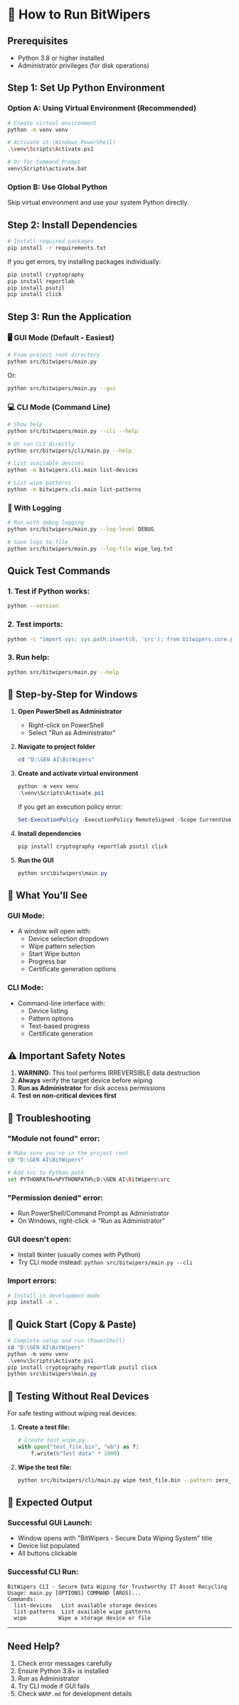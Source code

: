 # 🚀 How to Run BitWipers

## Prerequisites
- Python 3.8 or higher installed
- Administrator privileges (for disk operations)

## Step 1: Set Up Python Environment

### Option A: Using Virtual Environment (Recommended)
```bash
# Create virtual environment
python -m venv venv

# Activate it (Windows PowerShell)
.\venv\Scripts\Activate.ps1

# Or for Command Prompt
venv\Scripts\activate.bat
```

### Option B: Use Global Python
Skip virtual environment and use your system Python directly.

## Step 2: Install Dependencies

```bash
# Install required packages
pip install -r requirements.txt
```

If you get errors, try installing packages individually:
```bash
pip install cryptography
pip install reportlab
pip install psutil
pip install click
```

## Step 3: Run the Application

### 🖥️ GUI Mode (Default - Easiest)
```bash
# From project root directory
python src/bitwipers/main.py
```
Or:
```bash
python src/bitwipers/main.py --gui
```

### 💻 CLI Mode (Command Line)
```bash
# Show help
python src/bitwipers/main.py --cli --help

# Or run CLI directly
python src/bitwipers/cli/main.py --help

# List available devices
python -m bitwipers.cli.main list-devices

# List wipe patterns
python -m bitwipers.cli.main list-patterns
```

### 📝 With Logging
```bash
# Run with debug logging
python src/bitwipers/main.py --log-level DEBUG

# Save logs to file
python src/bitwipers/main.py --log-file wipe_log.txt
```

## Quick Test Commands

### 1. Test if Python works:
```bash
python --version
```

### 2. Test imports:
```bash
python -c "import sys; sys.path.insert(0, 'src'); from bitwipers.core.patterns import WipePattern; print('✅ Imports working')"
```

### 3. Run help:
```bash
python src/bitwipers/main.py --help
```

## 🎯 Step-by-Step for Windows

1. **Open PowerShell as Administrator**
   - Right-click on PowerShell
   - Select "Run as Administrator"

2. **Navigate to project folder**
   ```powershell
   cd "D:\GEN AI\BitWipers"
   ```

3. **Create and activate virtual environment**
   ```powershell
   python -m venv venv
   .\venv\Scripts\Activate.ps1
   ```
   
   If you get an execution policy error:
   ```powershell
   Set-ExecutionPolicy -ExecutionPolicy RemoteSigned -Scope CurrentUser
   ```

4. **Install dependencies**
   ```powershell
   pip install cryptography reportlab psutil click
   ```

5. **Run the GUI**
   ```powershell
   python src\bitwipers\main.py
   ```

## 🎨 What You'll See

### GUI Mode:
- A window will open with:
  - Device selection dropdown
  - Wipe pattern selection
  - Start Wipe button
  - Progress bar
  - Certificate generation options

### CLI Mode:
- Command-line interface with:
  - Device listing
  - Pattern options
  - Text-based progress
  - Certificate generation

## ⚠️ Important Safety Notes

1. **WARNING**: This tool performs IRREVERSIBLE data destruction
2. **Always** verify the target device before wiping
3. **Run as Administrator** for disk access permissions
4. **Test on non-critical devices first**

## 🔧 Troubleshooting

### "Module not found" error:
```bash
# Make sure you're in the project root
cd "D:\GEN AI\BitWipers"

# Add src to Python path
set PYTHONPATH=%PYTHONPATH%;D:\GEN AI\BitWipers\src
```

### "Permission denied" error:
- Run PowerShell/Command Prompt as Administrator
- On Windows, right-click → "Run as Administrator"

### GUI doesn't open:
- Install tkinter (usually comes with Python)
- Try CLI mode instead: `python src/bitwipers/main.py --cli`

### Import errors:
```bash
# Install in development mode
pip install -e .
```

## 🚦 Quick Start (Copy & Paste)

```powershell
# Complete setup and run (PowerShell)
cd "D:\GEN AI\BitWipers"
python -m venv venv
.\venv\Scripts\Activate.ps1
pip install cryptography reportlab psutil click
python src\bitwipers\main.py
```

## 📱 Testing Without Real Devices

For safe testing without wiping real devices:

1. **Create a test file:**
   ```python
   # Create test_wipe.py
   with open("test_file.bin", "wb") as f:
       f.write(b"Test data" * 1000)
   ```

2. **Wipe the test file:**
   ```bash
   python src/bitwipers/cli/main.py wipe test_file.bin --pattern zero_fill
   ```

## 🎯 Expected Output

### Successful GUI Launch:
- Window opens with "BitWipers - Secure Data Wiping System" title
- Device list populated
- All buttons clickable

### Successful CLI Run:
```
BitWipers CLI - Secure Data Wiping for Trustworthy IT Asset Recycling
Usage: main.py [OPTIONS] COMMAND [ARGS]...
Commands:
  list-devices   List available storage devices
  list-patterns  List available wipe patterns
  wipe          Wipe a storage device or file
```

---

## Need Help?

1. Check error messages carefully
2. Ensure Python 3.8+ is installed
3. Run as Administrator
4. Try CLI mode if GUI fails
5. Check `WARP.md` for development details
